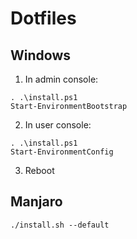 # Dotfiles

## Windows

1. In admin console:
```
. .\install.ps1
Start-EnvironmentBootstrap
```

2. In user console:
```
. .\install.ps1
Start-EnvironmentConfig
```

3. Reboot

## Manjaro

```
./install.sh --default
```

